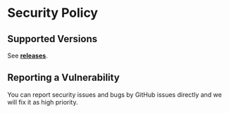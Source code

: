 # Security Policy

## Supported Versions

See __[releases](https://github.com/nuscien/nuscien/releases)__.

## Reporting a Vulnerability

You can report security issues and bugs by GitHub issues directly and we will fix it as high priority.

